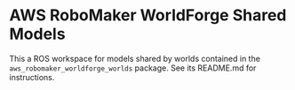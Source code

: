 # AWS RoboMaker WorldForge Shared Models

This a ROS workspace for models shared by worlds contained in the `aws_robomaker_worldforge_worlds` package. See its README.md for instructions.
